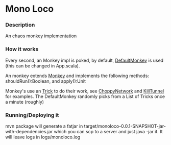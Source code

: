 # Mono Loco

### Description
An chaos monkey implementation

### How it works
Every second, an Monkey impl is poked, by default, [DefaultMonkey](https://github.com/capotej/monoloco/blob/master/src/main/scala/com/twitter/monoloco/DefaultMonkey.scala) is used (this can be changed in App.scala).

An monkey extends [Monkey](https://github.com/capotej/monoloco/blob/master/src/main/scala/com/twitter/monoloco/Monkey.scala) and implements the following methods: shouldRun():Boolean, and apply():Unit

Monkey's use an [Trick](https://github.com/capotej/monoloco/blob/master/src/main/scala/com/twitter/monoloco/Trick.scala) to do their work, see [ChoppyNetwork](https://github.com/capotej/monoloco/blob/master/src/main/scala/com/twitter/monoloco/ChoppyNetwork.scala) and [KillTunnel](https://github.com/capotej/monoloco/blob/master/src/main/scala/com/twitter/monoloco/KillTunnel.scala) for examples. The DefaultMonkey randomly picks from a List of Tricks once a minute (roughly)

### Running/Deploying it
mvn package will generate a fatjar in target/monoloco-0.0.1-SNAPSHOT-jar-with-dependencies.jar which
you can scp to a server and just java -jar it. It will leave logs in logs/monoloco.log

